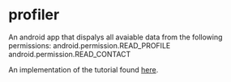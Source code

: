 profiler
======

An android app that dispalys all avaiable data from the following permissions:
android.permission.READ_PROFILE
android.permission.READ_CONTACT

An implementation of the tutorial found [here](http://android-codelabs.appspot.com/resources/tutorials/contactsprovider/ex1.html).
